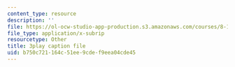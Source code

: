 ```yaml
---
content_type: resource
description: ''
file: https://ol-ocw-studio-app-production.s3.amazonaws.com/courses/8-13-14-experimental-physics-i-ii-junior-lab-fall-2016-spring-2017/b750c721164c51ee9cdef9eea04cde45_3032016.vtt
file_type: application/x-subrip
resourcetype: Other
title: 3play caption file
uid: b750c721-164c-51ee-9cde-f9eea04cde45
---
```

